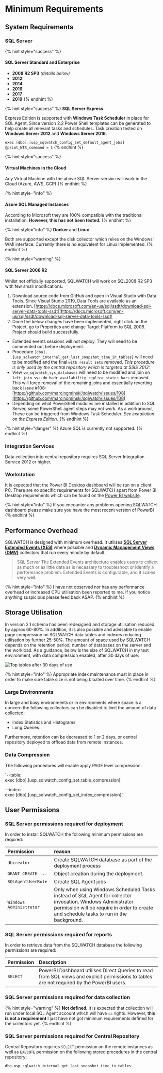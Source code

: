 # Minimum Requirements

## System Requirements

### SQL Server

{% hint style="success" %}
#### SQL Server Standard and Enterprise

* **2008 R2 SP3** _\(details below\)_
* **2012**
* **2014**
* **2016**
* **2017**
* **2019**
{% endhint %}

{% hint style="success" %}
**SQL Server Express**

Express Edition is supported with **Windows Task Scheduler** in place for SQL Agent. Since version 2.2 Power Shell templates can be generated to help create all relevant tasks and schedules. Task creation tested on **Windows Server 2012** and **Windows Server 2016**.

`exec [dbo].[usp_sqlwatch_config_set_default_agent_jobs] @print_WTS_command = 1`
{% endhint %}

{% hint style="success" %}
#### Virtual Machines in the Cloud

Any Virtual Machine with the above SQL Server version will work in the Cloud \(Azure, AWS, GCP\)
{% endhint %}

{% hint style="info" %}
#### Azure SQL Managed Instances 

According to Microsoft they are 100% compatible with the traditional installation. **However, this has not been tested.**
{% endhint %}

{% hint style="info" %}
**Docker** and **Linux** 

Both are supported except the disk collector which relies on the Windows' WMI interface. Currently there is no equivalent for Linux implemented.
{% endhint %}

{% hint style="warning" %}
#### SQL Server 2008 R2

Whilst not officially supported, SQLWATCH will work on SQL2008 R2 SP3 with few small modifications.

1. Download source code from GitHub and open in Visual Studio with Data Tools. Since Visual Studio 2019, Data Tools are available as an extension. [https://docs.microsoft.com/en-us/sql/ssdt/download-sql-server-data-tools-ssdt](https://docs.microsoft.com/en-us/sql/ssdt/download-sql-server-data-tools-ssdt)
2. Once the below changes have been implemented, right click on the Project, go to Properties and change Target Platform to SQL 2008. Project should build successfully.

* Extended events sessions will not deploy. They will need to be commented out before deployment.
* Procedure `[dbo].[usp_sqlwatch_internal_get_last_snapshot_time_in_tables]` will need to be modified and the final `with result sets` removed. _This procedure is only used by the central repository which is targeted at SSIS 2012:_
* View `vw_sqlwatch_sys_databases` will need to be modified and join on `left join sys.dm_hadr_availability_replica_states hars` removed. This will force removal of the remaining joins and essentially reverting back issue \#108: [https://github.com/marcingminski/sqlwatch/issues/108](https://github.com/marcingminski/sqlwatch/issues/108)
* Depending on what PowerShell modules are installed in addition to SQL Server, some PowerShell agent steps may not work. As a workaround, These can be triggered from Windows Task Scheduler. _See installation on the Express Edition_.
{% endhint %}

{% hint style="danger" %}
Azure SQL is currently not supported.
{% endhint %}

### Integration Services

Data collection into central repository requires SQL Server Integration Service 2012 or higher. 

### Workstation

It is expected that the Power BI Desktop dashboard will be run on a client PC. There are no specific requirements for SQLWATCH apart from Power BI Desktop requirements which can be found on the [Power BI website](https://docs.microsoft.com/en-us/power-bi/desktop-get-the-desktop#minimum-requirements).  

{% hint style="info" %}
If you encounter any problems opening SQLWATCH dashboard please make sure you have the most recent version of PowerBI
{% endhint %}

## Performance Overhead

SQLWATCH is designed with minimum overhead. It utilises [**SQL Server Extended Events \(XES\)**](https://docs.microsoft.com/en-us/sql/relational-databases/extended-events/extended-events) where possible and [**Dynamic Management Views \(DMV\)**](https://docs.microsoft.com/en-us/sql/relational-databases/system-dynamic-management-views/system-dynamic-management-views) collectors that run every minute by default.

> SQL Server The Extended Events architecture enables users to collect as much or as little data as is necessary to troubleshoot or identify a performance problem. Extended Events is configurable, and it scales very well.

{% hint style="info" %}
I have not observed nor has any performance overhead or increased CPU utilisation been reported to me. If you notice anything suspicious please feed back ASAP.
{% endhint %}

## Storage Utilisation

In version 2.1 schema has been redesigned and storage utilisation reduced by approx 60-80%. In addition, it is also possible and advisable to enable page compression on SQLWATCH data tables and indexes reducing utilisation by further 25-50%. The amount of space used by SQLWATCH depends on the retention period, number of databases on the server and the workload. As a guidance, below is the size of SQLWATCH in my test environment, with data compression enabled, after 30 days of use:

![Top tables after 30 days of use](../.gitbook/assets/image%20%2812%29.png)

{% hint style="info" %}
Appropriate index maintenance must in place in order to make sure table size is not being bloated over time.
{% endhint %}

### Large Environments

In large and busy environments or in environments where space is a concern the following collectors can be disabled to limit the amount of data collected:

* Index Statistics and Histograms 
* Long Queries

Furthermore, retention can be decreased to 1 or 2 days, or central repository deployed to offload data from remote instances.

### Data Compression

The following procedures will enable apply PAGE level compression:

`--table:  
exec [dbo].[usp_sqlwatch_config_set_table_compression]  
  
--index:  
exec [dbo].[usp_sqlwatch_config_set_index_compression]`

## User Permissions

### SQL Server permissions required for deployment

In order to install SQLWATCH the following minimum permissions are required:

| Permission | reason |
| :--- | :--- |
| `dbcreator` | Create SQLWATCH database as part of the deployment process |
| `GRANT CREATE ...` | Object creation during the deployment.  |
| `SQLAgentUserRole` | Create SQL Agent jobs |
| `Windows Administrator` | Only when using Windows Scheduled Tasks instead of SQL Agent for collector invocation. Windows Administrator permission will be require in order to create and schedule tasks to run in the background. |

### SQL Server permissions required for reports

In order to retrieve data from the SQLWATCH database the following permissions are required:

| Permission | Description |
| :--- | :--- |
| `SELECT` | PowerBI Dashboard utilises Direct Queries to read from SQL views and explicit permissions to tables are not required by the PowerBI users. |

### SQL Server permissions required for data collection

{% hint style="warning" %}
**Not defined**. It is expected that collection will run under local SQL Agent account which will have `sa` rights. However, **this is not a requirement** I just have not got minimum requirements defined for the collectors yet.
{% endhint %}

### SQL Server permissions required for Central Repository

Central Repository requires `SELECT` permission on the remote instances as well as `EXECUTE` permission on the following stored procedures in the central repository:

`dbo.usp_sqlwatch_internal_get_last_snapshot_time_in_tables`

